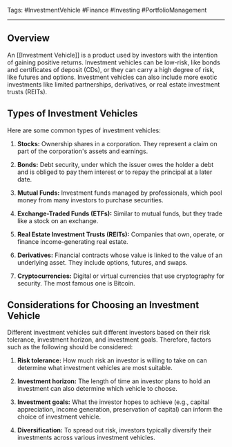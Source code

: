 Tags: #InvestmentVehicle #Finance #Investing #PortfolioManagement

---

## Overview

An [[Investment Vehicle]] is a product used by investors with the intention of gaining positive returns. Investment vehicles can be low-risk, like bonds and certificates of deposit (CDs), or they can carry a high degree of risk, like futures and options. Investment vehicles can also include more exotic investments like limited partnerships, derivatives, or real estate investment trusts (REITs).

## Types of Investment Vehicles

Here are some common types of investment vehicles:

1. **Stocks:** Ownership shares in a corporation. They represent a claim on part of the corporation's assets and earnings.
    
2. **Bonds:** Debt security, under which the issuer owes the holder a debt and is obliged to pay them interest or to repay the principal at a later date.
    
3. **Mutual Funds:** Investment funds managed by professionals, which pool money from many investors to purchase securities.
    
4. **Exchange-Traded Funds (ETFs):** Similar to mutual funds, but they trade like a stock on an exchange.
    
5. **Real Estate Investment Trusts (REITs):** Companies that own, operate, or finance income-generating real estate.
    
6. **Derivatives:** Financial contracts whose value is linked to the value of an underlying asset. They include options, futures, and swaps.
    
7. **Cryptocurrencies:** Digital or virtual currencies that use cryptography for security. The most famous one is Bitcoin.
    

## Considerations for Choosing an Investment Vehicle

Different investment vehicles suit different investors based on their risk tolerance, investment horizon, and investment goals. Therefore, factors such as the following should be considered:

1. **Risk tolerance:** How much risk an investor is willing to take on can determine what investment vehicles are most suitable.
    
2. **Investment horizon:** The length of time an investor plans to hold an investment can also determine which vehicle to choose.
    
3. **Investment goals:** What the investor hopes to achieve (e.g., capital appreciation, income generation, preservation of capital) can inform the choice of investment vehicle.
    
4. **Diversification:** To spread out risk, investors typically diversify their investments across various investment vehicles.